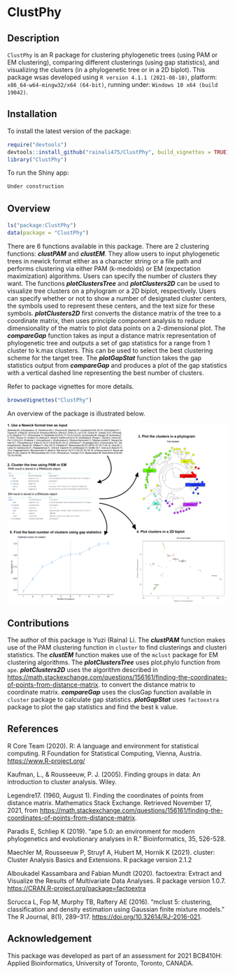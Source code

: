 
<!-- README.md is generated from README.Rmd. Please edit that file -->

# ClustPhy

<!-- badges: start -->
<!-- badges: end -->

## Description

`ClustPhy` is an R package for clustering phylogenetic trees (using PAM
or EM clustering), comparing different clusterings (using gap
statistics), and visualizing the clusters (in a phylogenetic tree or in
a 2D biplot). This package wsas developed using
`R version 4.1.1 (2021-08-10)`, platform:
`x86_64-w64-mingw32/x64 (64-bit)`, running under:
`Windows 10 x64 (build 19042)`.

## Installation

To install the latest version of the package:

``` r
require("devtools")
devtools::install_github("rainali475/ClustPhy", build_vignettes = TRUE)
library("ClustPhy")
```

To run the Shiny app:

``` r
Under construction
```

## Overview

``` r
ls("package:ClustPhy")
data(package = "ClustPhy")
```

There are 6 functions available in this package. There are 2 clustering
functions: ***clustPAM*** and ***clustEM***. They allow users to input
phylogenetic trees in newick format either as a character string or a
file path and performs clustering via either PAM (k-medoids) or EM
(expectation maximization) algorithms. Users can specify the number of
clusters they want. The functions ***plotClustersTree*** and
***plotClusters2D*** can be used to visualize tree clusters on a
phylogram or a 2D biplot, respectively. Users can specify whether or not
to show a number of designated cluster centers, the symbols used to
represent these centers, and the text size for these symbols.
***plotClusters2D*** first converts the distance matrix of the tree to a
coordinate matrix, then uses principle component analysis to reduce
dimensionality of the matrix to plot data points on a 2-dimensional
plot. The ***compareGap*** function takes as input a distance matrix
representation of phylogenetic tree and outputs a set of gap statistics
for a range from 1 cluster to k.max clusters. This can be used to select
the best clustering scheme for the target tree. The ***plotGapStat***
function takes the gap statistics output from ***compareGap*** and
produces a plot of the gap statistics with a vertical dashed line
representing the best number of clusters.

Refer to package vignettes for more details.

``` r
browseVignettes("ClustPhy")
```

An overview of the package is illustrated below.

![](./inst/extdata/clustphy_overview.jpg)

## Contributions

The author of this package is Yuzi (Raina) Li. The ***clustPAM***
function makes use of the PAM clustering function in `cluster` to find
clusterings and clusteri statistics. The ***clustEM*** function makes
use of the `mclust` package for EM clustering algorithms. The
***plotClustersTree*** uses plot.phylo function from `ape`.
***plotClusters2D*** uses the algorithm described in
<https://math.stackexchange.com/questions/156161/finding-the-coordinates-of-points-from-distance-matrix>.
to convert the distance matrix to coordinate matrix. ***compareGap***
uses the clusGap function available in `cluster` package to calculate
gap statistics. ***plotGapStat*** uses `factoextra` package to plot the
gap statistics and find the best k value.

## References

R Core Team (2020). R: A language and environment for statistical
computing. R Foundation for Statistical Computing, Vienna, Austria.
<https://www.R-project.org/>

Kaufman, L., & Rousseeuw, P. J. (2005). Finding groups in data: An
introduction to cluster analysis. Wiley.

Legendre17. (1960, August 1). Finding the coordinates of points from
distance matrix. Mathematics Stack Exchange. Retrieved November 17,
2021, from
<https://math.stackexchange.com/questions/156161/finding-the-coordinates-of-points-from-distance-matrix>.

Paradis E, Schliep K (2019). “ape 5.0: an environment for modern
phylogenetics and evolutionary analyses in R.” Bioinformatics, 35,
526-528.

Maechler M, Rousseeuw P, Struyf A, Hubert M, Hornik K (2021). cluster:
Cluster Analysis Basics and Extensions. R package version 2.1.2

Alboukadel Kassambara and Fabian Mundt (2020). factoextra: Extract and
Visualize the Results of Multivariate Data Analyses. R package version
1.0.7. <https://CRAN.R-project.org/package=factoextra>

Scrucca L, Fop M, Murphy TB, Raftery AE (2016). “mclust 5: clustering,
classification and density estimation using Gaussian finite mixture
models.” The R Journal, 8(1), 289–317.
<https://doi.org/10.32614/RJ-2016-021>.

## Acknowledgement

This package was developed as part of an assessment for 2021 BCB410H:
Applied Bioinformatics, University of Toronto, Toronto, CANADA.
